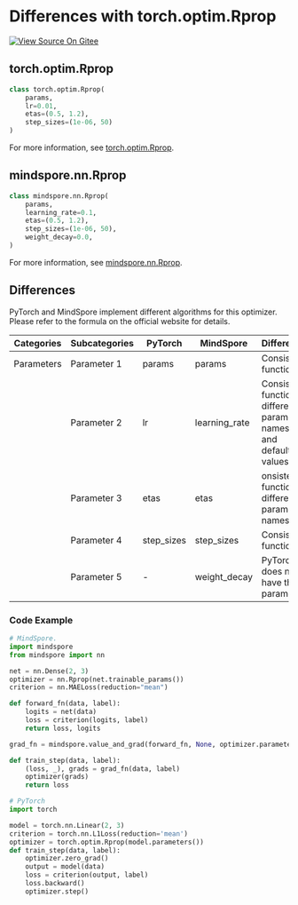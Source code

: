 # Differences with torch.optim.Rprop

[![View Source On Gitee](https://mindspore-website.obs.cn-north-4.myhuaweicloud.com/website-images/r2.2/resource/_static/logo_source_en.svg)](https://gitee.com/mindspore/docs/blob/r2.2/docs/mindspore/source_en/note/api_mapping/pytorch_diff/Rprop.md)

## torch.optim.Rprop

```python
class torch.optim.Rprop(
    params,
    lr=0.01,
    etas=(0.5, 1.2),
    step_sizes=(1e-06, 50)
)
```

For more information, see [torch.optim.Rprop](https://pytorch.org/docs/1.8.0/optim.html#torch.optim.Rprop).

## mindspore.nn.Rprop

```python
class mindspore.nn.Rprop(
    params,
    learning_rate=0.1,
    etas=(0.5, 1.2),
    step_sizes=(1e-06, 50),
    weight_decay=0.0,
)
```

For more information, see [mindspore.nn.Rprop](https://mindspore.cn/docs/en/r2.2/api_python/nn/mindspore.nn.Rprop.html#mindspore.nn.Rprop).

## Differences

PyTorch and MindSpore implement different algorithms for this optimizer. Please refer to the formula on the official website for details.

| Categories | Subcategories |PyTorch | MindSpore | Difference |
| --- | ---   | ---   | ---        |---  |
| Parameters | Parameter 1 | params     | params        | Consistent function                            |
|      | Parameter 2 | lr         | learning_rate | Consistent function, different parameter names and default values                  |
|      | Parameter 3 | etas       | etas          | onsistent function, different parameter names                      |
|      | Parameter 4 | step_sizes | step_sizes    | Consistent function                            |
|      | Parameter 5 | -          | weight_decay  | PyTorch does not have this parameter                 |

### Code Example

```python
# MindSpore.
import mindspore
from mindspore import nn

net = nn.Dense(2, 3)
optimizer = nn.Rprop(net.trainable_params())
criterion = nn.MAELoss(reduction="mean")

def forward_fn(data, label):
    logits = net(data)
    loss = criterion(logits, label)
    return loss, logits

grad_fn = mindspore.value_and_grad(forward_fn, None, optimizer.parameters, has_aux=True)

def train_step(data, label):
    (loss, _), grads = grad_fn(data, label)
    optimizer(grads)
    return loss

# PyTorch
import torch

model = torch.nn.Linear(2, 3)
criterion = torch.nn.L1Loss(reduction='mean')
optimizer = torch.optim.Rprop(model.parameters())
def train_step(data, label):
    optimizer.zero_grad()
    output = model(data)
    loss = criterion(output, label)
    loss.backward()
    optimizer.step()
```
